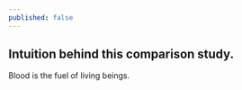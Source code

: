 ```yaml
---
published: false
---
```

## Intuition behind this comparison study.

Blood is the fuel of living beings. 
